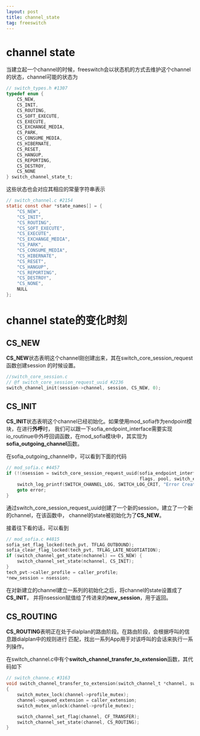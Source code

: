 ```yaml
---
layout: post
title: channel_state
tag: freeswitch
---
```


# channel state 

当建立起一个channel的时候，freeswitch会以状态机的方式去维护这个channel的状态，channel可能的状态为

```c
// switch_types.h #1307
typedef enum {
	CS_NEW,
	CS_INIT,
	CS_ROUTING,
	CS_SOFT_EXECUTE,
	CS_EXECUTE,
	CS_EXCHANGE_MEDIA,
	CS_PARK,
	CS_CONSUME_MEDIA,
	CS_HIBERNATE,
	CS_RESET,
	CS_HANGUP,
	CS_REPORTING,
	CS_DESTROY,
	CS_NONE
} switch_channel_state_t;
```

这些状态也会对应其相应的常量字符串表示

```c
// switch_channel.c #2154
static const char *state_names[] = {
	"CS_NEW",
	"CS_INIT",
	"CS_ROUTING",
	"CS_SOFT_EXECUTE",
	"CS_EXECUTE",
	"CS_EXCHANGE_MEDIA",
	"CS_PARK",
	"CS_CONSUME_MEDIA",
	"CS_HIBERNATE",
	"CS_RESET",
	"CS_HANGUP",
	"CS_REPORTING",
	"CS_DESTROY",
	"CS_NONE",
	NULL
};
```

# channel state的变化时刻

## CS_NEW

**CS_NEW**状态表明这个channel刚创建出来，其在switch_core_session_request函数创建session
的时候设置。

```c
//switch_core_session.c 
// @f switch_core_session_request_uuid #2236
switch_channel_init(session->channel, session, CS_NEW, 0);
```

## CS_INIT

**CS_INIT**状态表明这个channel已经初始化。如果使用mod_sofia作为endpoint模块，在进行**外呼**时，
我们可以跟一下sofia_endpoint_interface需要实现io_routinue中外呼回调函数，在mod_sofia模块中，其实现为
**sofia_outgoing_channel**函数。

在sofia_outgoing_channel中，可以看到下面的代码
```c
// mod_sofia.c #4457
if (!(nsession = switch_core_session_request_uuid(sofia_endpoint_interface, SWITCH_CALL_DIRECTION_OUTBOUND,
												  flags, pool, switch_event_get_header(var_event, "origination_uuid")))) {
	switch_log_printf(SWITCH_CHANNEL_LOG, SWITCH_LOG_CRIT, "Error Creating Session\n");
	goto error;
}
```
通过switch_core_session_request_uuid创建了一个新的session，建立了一个新的channel，在该函数中，
channel的state被初始化为了**CS_NEW**。

接着往下看的话，可以看到
```c
// mod_sofia.c #4815
sofia_set_flag_locked(tech_pvt, TFLAG_OUTBOUND);
sofia_clear_flag_locked(tech_pvt, TFLAG_LATE_NEGOTIATION);
if (switch_channel_get_state(nchannel) == CS_NEW) {
	switch_channel_set_state(nchannel, CS_INIT);
}
tech_pvt->caller_profile = caller_profile;
*new_session = nsession;
```

在对新建立的channel建立一系列的初始化之后，将channel的state设置成了**CS_INIT**，
并将nsession赋值给了传进来的**new_session**，用于返回。

## CS_ROUTING

**CS_ROUTING**表明正在处于dialplan的路由阶段。在路由阶段，会根据呼叫的信息跟dialplan中的规则进行
匹配，找出一系列App用于对该呼叫的会话来执行一系列操作。

在switch_channel.c中有个**switch_channel_transfer_to_extension**函数，其代码如下
```c
// switch_channe.c #3163
void switch_channel_transfer_to_extension(switch_channel_t *channel, switch_caller_extension_t *caller_extension)
{
	switch_mutex_lock(channel->profile_mutex);
	channel->queued_extension = caller_extension;
	switch_mutex_unlock(channel->profile_mutex);

	switch_channel_set_flag(channel, CF_TRANSFER);
	switch_channel_set_state(channel, CS_ROUTING);	
}
```
